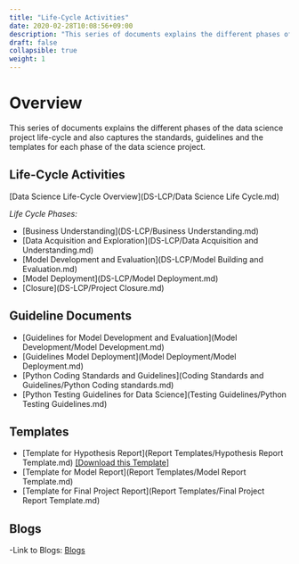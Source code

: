 ```yaml
---
title: "Life-Cycle Activities"
date: 2020-02-28T10:08:56+09:00
description: "This series of documents explains the different phases of the data science project life-cycle and also captures the standards, guidelines and the templates for each phase of the data science project."
draft: false
collapsible: true
weight: 1
---
```

# Overview

This series of documents explains the different phases of the data science project life-cycle and also captures the standards, guidelines and the templates for each phase of the data science project.

## Life-Cycle Activities

[Data Science Life-Cycle Overview](DS-LCP/Data Science Life Cycle.md)

*Life Cycle Phases:*

- [Business Understanding](DS-LCP/Business Understanding.md)
- [Data Acquisition and Exploration](DS-LCP/Data Acquisition and Understanding.md)
- [Model Development and Evaluation](DS-LCP/Model Building and Evaluation.md)
- [Model Deployment](DS-LCP/Model Deployment.md)
- [Closure](DS-LCP/Project Closure.md)

## Guideline Documents

- [Guidelines for Model Development and Evaluation](Model Development/Model Development.md)
- [Guidelines Model Deployment](Model Deployment/Model Deployment.md)
- [Python Coding Standards and Guidelines](Coding Standards and Guidelines/Python Coding standards.md)
- [Python Testing Guidelines for Data Science](Testing Guidelines/Python Testing Guidelines.md)

## Templates

- [Template for Hypothesis Report](Report Templates/Hypothesis Report Template.md) <a download href="Report Templates/Hypothesis Report Template.md">[Download this Template]</a>
- [Template for Model Report](Report Templates/Model Report Template.md)
- [Template for Final Project Report](Report Templates/Final Project Report Template.md)

## Blogs

-Link to Blogs: [Blogs](Blogs/Sample.md)